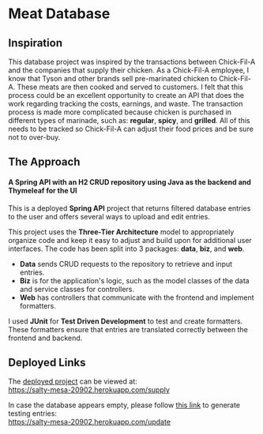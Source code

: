 # Meat Database

## Inspiration

This database project was inspired by the transactions between Chick-Fil-A and the companies that supply their chicken. As a Chick-Fil-A employee, I know that Tyson and other brands sell pre-marinated chicken to Chick-Fil-A. These meats are then cooked and served to customers. I felt that this process could be an excellent opportunity to create an API that does the work regarding tracking the costs, earnings, and waste. The transaction process is made more complicated because chicken is purchased in different types of marinade, such as: **regular**, **spicy**, and **grilled**. All of this needs to be tracked so Chick-Fil-A can adjust their food prices and be sure not to over-buy.


## The Approach

#### A Spring API with an H2 CRUD repository using Java as the backend and Thymeleaf for the UI

This is a deployed **Spring API** project that returns filtered database entries to the user and offers several ways to upload and edit entries.

This project uses the **Three-Tier Architecture** model to appropriately organize code and keep it easy to adjust and build upon for additional user interfaces. The code has been split into 3 packages: **data**, **biz**, and **web**.

+ **Data** sends CRUD requests to the repository to retrieve and input entries.
+ **Biz** is for the application's logic, such as the model classes of the data and service classes for controllers.
+ **Web** has controllers that communicate with the frontend and implement formatters.

I used **JUnit** for **Test Driven Development** to test and create formatters. These formatters ensure that entries are translated correctly between the frontend and backend.


## Deployed Links

The [deployed project](https://salty-mesa-20902.herokuapp.com/supply) can be viewed at:<br />
https://salty-mesa-20902.herokuapp.com/supply

In case the database appears empty, please follow [this link](https://salty-mesa-20902.herokuapp.com/update) to generate testing entries:<br />
https://salty-mesa-20902.herokuapp.com/update
